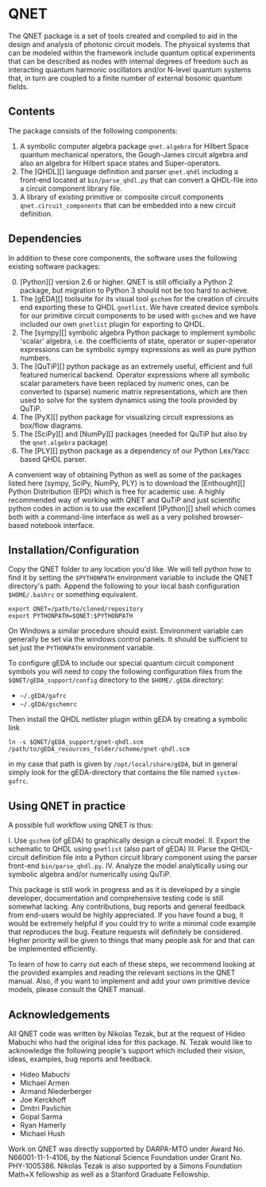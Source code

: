 QNET
====

The QNET package is a set of tools created and compiled to aid in the design and analysis of photonic circuit models.
The physical systems that can be modeled within the framework include quantum optical experiments that can be described as nodes with internal degrees of freedom such as interacting quantum harmonic oscillators and/or N-level quantum systems that,
in turn are coupled to a finite number of external bosonic quantum fields.

Contents
--------

The package consists of the following components:

1. A symbolic computer algebra package `qnet.algebra` for Hilbert Space quantum mechanical operators, the Gough-James circuit algebra and also an algebra for Hilbert space states and Super-operators.
2. The [QHDL][] language definition and parser `qnet.qhdl` including a front-end located at `bin/parse_qhdl.py` that can convert a QHDL-file into a circuit component library file.
3. A library of existing primitive or composite circuit components `qnet.circuit_components` that can be embedded into a new circuit definition.

Dependencies
------------

In addition to these core components, the software uses the following existing software packages:

0. [Python][] version 2.6 or higher. QNET is still officially a Python 2 package, but migration to Python 3 should not be too hard to achieve.
1. The [gEDA][] toolsuite for its visual tool `gschem` for the creation of circuits end exporting these to QHDL `gnetlist`. We have created device symbols for our primitive circuit components to be used with `gschem` and we have included our own `gnetlist` plugin for exporting to QHDL.
2. The [sympy][] symbolic algebra Python package to implement symbolic 'scalar' algebra, i.e. the coefficients of state, operator or super-operator expressions can be symbolic sympy expressions as well as pure python numbers.
3. The [QuTiP][] python package as an extremely useful, efficient and full featured numerical backend. Operator expressions where all symbolic scalar parameters have been replaced by numeric ones, can be converted to (sparse) numeric matrix representations, which are then used to solve for the system dynamics using the tools provided by QuTiP.
4. The [PyX][] python package for visualizing circuit expressions as box/flow diagrams.
5. The [SciPy][] and [NumPy][] packages (needed for QuTiP but also by the `qnet.algebra` package)
6. The [PLY][] python package as a dependency of our Python Lex/Yacc based QHDL parser.

A convenient way of obtaining Python as well as some of the packages listed here (sympy, SciPy, NumPy, PLY) is to download the [Enthought][] Python Distribution (EPD) which is free for academic use.
A highly recommended way of working with QNET and QuTiP and just scientific python codes in action is to use the excellent [IPython][] shell which comes both with a command-line interface as well as a very polished browser-based notebook interface.

Installation/Configuration
--------------------------

Copy the QNET folder to any location you'd like. We will tell python how to find it by setting the `$PYTHONPATH` environment variable to include the QNET directory's path.
Append the following to your local bash configuration `$HOME/.bashrc` or something equivalent.

    export QNET=/path/to/cloned/repository
    export PYTHONPATH=$QNET:$PYTHONPATH

On Windows a similar procedure should exist. Environment variable can generally be set via the windows control panels.
It should be sufficient to set just the `PYTHONPATH` environment variable.


To configure gEDA to include our special quantum circuit component symbols you will need to copy the following configuration files from the `$QNET/gEDA_support/config` directory to the `$HOME/.gEDA` directory:
- `~/.gEDA/gafrc`
- `~/.gEDA/gschemrc`

Then install the QHDL netlister plugin within gEDA by creating a symbolic link

    ln -s $QNET/gEDA_support/gnet-qhdl.scm  /path/to/gEDA_resources_folder/scheme/gnet-qhdl.scm

in my case that path is given by `/opt/local/share/gEDA`, but in general simply look for the gEDA-directory that contains the file named `system-gafrc`.

Using QNET in practice
----------------------

A possible full workflow using QNET is thus:

I. Use `gschem` (of gEDA) to graphically design a circuit model.
II. Export the schematic to QHDL using `gnetlist` (also part of gEDA)
III. Parse the QHDL-circuit definition file into a Python circuit library component using the parser front-end `bin/parse_qhdl.py`.
IV. Analyze the model analytically using our symbolic algebra and/or numerically using QuTiP.

This package is still work in progress and as it is developed by a single developer, documentation and comprehensive testing code is still somewhat lacking.
Any contributions, bug reports and general feedback from end-users would be highly appreciated. If you have found a bug, it would be extremely helpful if you could try to write a minimal code example that reproduces the bug.
Feature requests will definitely be considered. Higher priority will be given to things that many people ask for and that can be implemented efficiently.

To learn of how to carry out each of these steps, we recommend looking at the provided examples and reading the relevant sections in the QNET manual.
Also, if you want to implement and add your own primitive device models, please consult the QNET manual.

Acknowledgements
----------------

All QNET code was written by Nikolas Tezak, but at the request of Hideo Mabuchi who had the original idea for this package.
N. Tezak would like to acknowledge the following people's support which included their vision, ideas, examples, bug reports and feedback.

- Hideo Mabuchi
- Michael Armen
- Armand Niederberger
- Joe Kerckhoff
- Dmitri Pavlichin
- Gopal Sarma
- Ryan Hamerly
- Michael Hush

Work on QNET was directly supported by DARPA-MTO under Award No. N66001-11-1-4106, by the National Science Foundation under Grant No. PHY-1005386.
Nikolas Tezak is also supported by a Simons Foundation Math+X fellowship as well as a Stanford Graduate Fellowship.
